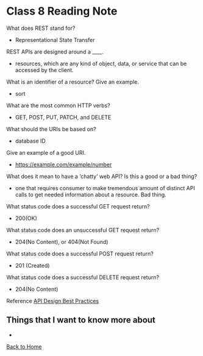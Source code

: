 # Class 8 Reading Note

What does REST stand for?

- Representational State Transfer

REST APIs are designed around a ____.

- resources, which are any kind of object, data, or service that can be accessed by the client.

What is an identifier of a resource? Give an example.

- sort

What are the most common HTTP verbs?

- GET, POST, PUT, PATCH, and DELETE

What should the URIs be based on?

- database ID

Give an example of a good URI.

- https://example.com/example/number

What does it mean to have a ‘chatty’ web API? Is this a good or a bad thing?

- one that requires consumer to make tremendous amount of distinct API calls to get needed information about a resource. Bad thing.

What status code does a successful GET request return?

- 200(OK)

What status code does an unsuccessful GET request return?

- 204(No Content), or 404(Not Found)

What status code does a successful POST request return?

- 201 (Created)

What status code does a successful DELETE request return?

- 204(No Content)

Reference [API Design Best Practices](https://learn.microsoft.com/en-us/azure/architecture/best-practices/api-design)  

## Things that I want to know more about

- 


[Back to Home](../../README.md)  

